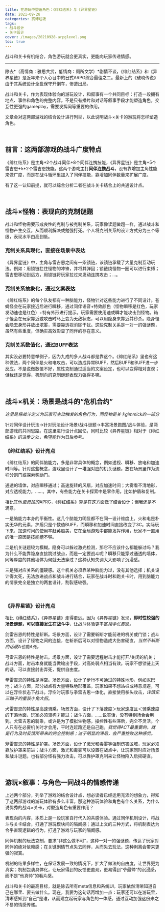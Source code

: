 ```yaml
---
title: 在游玩中塑造角色：《绯红结系》与《异界星链》
date: 2021-09-28
categories: 赛博垃圾
tags: 
- 战斗设计
- 关卡设计
cover: /images/20210928-arpglevel.png
toc: true
---
```


战斗和关卡有机结合，角色游玩就会更真实，更能向玩家传递情感。

<!--more-->

---

除去*（高情商：雅思共赏，低情商：厕所文学）*剧情不谈，《绯红结系》和《异界星链》是近年来个人心目中的日式ARPG综合最佳之二。最新上的《破晓传说》由于其系统设计全盘保守开倒车，惨遭出局。

战斗和关卡，作为表现体验向的游玩设计，和叙事有一个共同目标：打造一段拥有地点、事件和角色的完整内容。不是只有播片和对话等叙事手段才能塑造角色，交互性更强的gameplay，需要发挥同等重要的作用。

文章会对这两部游戏的结合设计进行列举，以此说明战斗×关卡的游玩将怎样塑造角色。

<br/>

## 前言：这两部游戏的战斗广度特点

《绯红结系》是主角+2个战斗同伴+8个同伴连携技能，《异界星链》是主角+5个雷吉恩+5*2个雷吉恩技能。这两个游戏主打**同伴连携战斗**，没有靠增加主角性能来做广度，而是在战斗循环里加入了同伴技能，靠增加同伴数量来扩展广度。

有了这一认知前提，就可以综合分析二者在战斗关卡结合上的共通设计点。

<br/>

## 战斗×怪物：表现向的克制谜题

战斗和怪物需要形成良性的克制与被克制关系，玩家像读题做题一样，通过战斗和怪物产生交互，从而顺利解决或勉强打死。个人将克制关系的设计方式分为三个等级，表现水平由高到低。

### 克制关系具现化，直接在场景中表达

《异界星链》中，主角与雷吉恩之间有一条锁链，该锁链承载了大量克制互动玩法。例如：用锁链拦住怪物的冲锋，并将其弹回；锁链绕怪物一圈可以进行束缚；雷吉恩移动到远方，用锁链将玩家拉过来发动连携攻击；…。

### 克制关系抽象化，通过文案表达

《绯红结系》的每个队友都有一种脑能力，怪物针对这些能力进行了不同设计。苍蝇怪会在玩家接近后进行瞬移，通过同伴语音+特效颜色（怪物瞬移是红色，玩家发动速也是红色）+特有外形进行提示。玩家需要使用速或瞬才能攻击到怪物。箱子怪会在玩家靠近或攻击时马上变为无敌状态，可以用隐身来靠近并秒杀。隐身怪会隐去身形并放出浓雾，需要靠透视消除干扰。这些克制关系是一对一的强谜题，虽然有些重度，但确实高效彰显了同伴的存在意义。

### 克制关系数值化，通过BUFF表达

其实没必要特意举例子，因为九成的多人战斗都是靠这个。《绯红结系》里也有这种做法，两个同伴是火和电攻击，可以造成异常BUFF，然后BUFF和BUFF进一步反应。不是说做数值不好，属性克制通过适当的文案设定，也可以变得相对直观；但我还是觉得，机制向的克制谜题表现力强得多嘛。

<br/>

## 战斗×机关：场景是战斗的“危机合约”

*这里是将战斗定义为玩家可主动触发的角色行为，而怪物是关卡gimmick的一部分*

针对同伴设计玩法→针对玩法设计场景/战斗谜题→丰富场景跑图/战斗体验，是两部游戏的共同思路。在这里进行设计点回忆，同时比较《异界星链》相对于《绯红结系》的进步之处，希望能作为日后参考。

### 《绯红结系》设计亮点

《绯红结系》的同伴脑能力，多是非常具体的概念，例如透视、瞬移、放电和加速时间等。针对这些概念，游戏里设计了一堆强对应的机关谜题，放在场景里作为流程分割门或探索奖励门。

通透的墙体，对应瞬移通过；高速旋转的风扇，对应加速时间；大雾看不清地形，对应透视能力，……。其中，有些能力在关卡探索中是零作用，比如护盾和复制。

相比其他*更费拉的*APRG，《绯红结系》算是在这方面做了结合设计；但我还是不满意。

一是脑能力本身的平衡性。这几个脑能力明显都不在同一设计维度上，火和电是朴实无华的元素，护盾只是个数值BUFF，而瞬移和加速时间直接改变了3C。实际玩下来，加速时间的使用率赶英超美，它在全局游戏中都能发挥作用，玩家不一直用的唯一原因是技能槽不够。

二是机关谜题较为模糊。隐身可以躲过激光检测，那它不应该什么都能躲过吗？我为什么不能靠隐身直接跳过战点，而是一定要战斗呢？瞬移只能穿过通透的墙体，同等厚度的其他墙体为何就无法穿过？这种认知失调大大影响了沉浸感。

三是强对应关系的僵硬感。这个机关必须靠某种脑能力过，没有其他选择；机关设计得太死，无法放进战点和战斗进行结合，玩家在战斗时和跑关卡时，用到脑能力的情景完全是独立的两套设计，割裂感较强。

<br/>

### 《异界星链》设计亮点

相比《绯红结系》，《异界星链》走得更远。因为《异界星链》发现，**即时性较强的场景谜题，可以直接发生在战斗中**，让战斗体验更丰富*指手忙脚乱。*

剑雷吉恩的特性是斩断。场景方面，设计了需要斩断才能前进的机关或门锁；战斗方面，设计了怪物之间的连接，在斩断后可以对怪物造成大伤害硬直，*当然不斩断的话硬A也能A死。*

弓雷吉恩的特性是射击。场景方面，设计了需要远程射击才能打开/关闭的机关；战斗方面，射击本身就能当做输出手段，对高处弱点相当有效。玩家不想锁链上天的话，可以直接射击弄死，提供自由度。

拳雷吉恩的特性是浮空。场景方面，设计了步行不可通过的特殊地形，例如泥巴地；战斗方面，部分战点有大量特殊地形覆盖，玩家如果不想站桩或特意规避，可以在浮空状态下战斗。浮空时玩家与拳雷吉恩一体化，直接使用拳头攻击，*详情见三蹦子的重装小兔大招*。

犬雷吉恩的特性是高速骑乘。场景方面，设计了下落速度＞玩家速度且＜骑乘速度的下落地面，玩家必须骑狗才能过；战斗方面，……说实话，没有特别场合会用到。犬雷吉恩的骑乘，或许是为了模拟生物感，操控性有些滞后，完全不灵活。个人只有在必要机关时才会用，平时连赶路还是自己跑。*我觉得ACT最重要的，就是行为及时反馈所带来的完全控制感；过于明显的滞后，会严重挫败这种感觉。*

斧雷吉恩的特性是护罩。场景方面，设计了激光和毒雾等强制伤害区域，玩家必须靠放护罩来前进；战斗方面，激光和毒雾可以设置在战点中，让玩家同时应对场景和战斗谜题。也有部分怪有强力攻击，可以靠护罩克制来让怪物陷入后摇硬直。



<br/>

## 游玩×叙事：与角色一同战斗的情感传递

上述两个部分，列举了游戏的结合设计点，想必读者已经运用充沛的想象力，得知了这两部游戏的游玩体验有多么丰富。那这种游玩体验和角色有什么关系，为什么说优秀的战斗×关卡，对塑造角色有重要作用？

表现向的内容，本质上是一段玩家自行代入的共感体验。通过同伴机制设计，将战斗与关卡结合，打通了游玩模块间的隔阂感；通过上文的三种方式，将机制表达为合乎直观逻辑的行为，打通了游戏与玩家的隔阂感。

同伴机制的玩法克制，要求“非这么做不可”，这种一对一的强谜题，传达了玩家对同伴的绝对依赖感；在关键剧情节点失去同伴，从而失去玩法，这种剥离会带来更强的寂寞。

机制的结果多样性，在保证发展一致的情况下，扩大了做法的自由度，让世界更为真实；机制包装具体化，让玩家得到的反馈更直观，更易得到“爷最帅”的沉浸感，而不是“他真帅”的看片感。

战斗和关卡的最高目标，就是除去所有meta信息和系统UI，玩家依然清晰知道自己在哪里、要去做什么。现在，我要为这句话再增加一点：玩家还可以在游玩里，清晰感知到“自己”是谁，从而建立起玩家与角色的一体感，通过互动加强这份来之不易的情感传递。

<br/>



